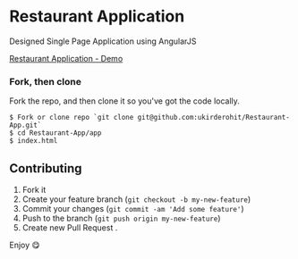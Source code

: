# Restaurant Application
Designed Single Page Application using AngularJS

[Restaurant Application - Demo](https://ukirderohit.com/Restaurant-App/app/index.html)



### Fork, then clone

Fork the repo, and then clone it so you've got the code locally.

```
$ Fork or clone repo `git clone git@github.com:ukirderohit/Restaurant-App.git`
$ cd Restaurant-App/app
$ index.html
```

## Contributing

1. Fork it
2. Create your feature branch (`git checkout -b my-new-feature`)
3. Commit your changes (`git commit -am 'Add some feature'`)
4. Push to the branch (`git push origin my-new-feature`)
5. Create new Pull Request
.

Enjoy :yum:


